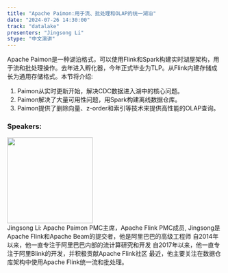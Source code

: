 ```yaml
---
title: "Apache Paimon:用于流、批处理和OLAP的统一湖泊"
date: "2024-07-26 14:30:00" 
track: "datalake"
presenters: "Jingsong Li"
stype: "中文演讲"
---
```

Apache Paimon是一种湖泊格式，可以使用Flink和Spark构建实时湖屋架构，用于流和批处理操作。去年进入孵化器，今年正式毕业为TLP。从Flink内建存储成长为通用存储格式。本节将介绍:

1. Paimon从实时更新开始，解决CDC数据进入湖中的核心问题。
2. Paimon解决了大量可用性问题，用Spark构建离线数据仓库。
3. Paimon提供了删除向量、z-order和索引等技术来提供高性能的OLAP查询。
 ### Speakers: 
 <img src="https://sessionize.com/image/fbca-400o400o1-LbW8AWLB2DNKsFagGnwoKF.jpg" width="200" /><br>Jingsong Li: Apache Paimon PMC主席，Apache Flink PMC成员, Jingsong是Apache Flink和Apache Beam的提交者，他是阿里巴巴的高级工程师
自2014年以来，他一直专注于阿里巴巴内部的流计算研究和开发
自2017年以来，他一直专注于阿里Blink的开发，并积极贡献Apache Flink社区
最近，他主要关注在数据仓库架构中使用Apache Flink统一流和批处理。
 <br><br>